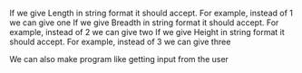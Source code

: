 If we give Length in string format it should accept. For example, instead of 1 we can give one 
If we give Breadth in string format it should accept. For example, instead of 2 we can give two 
If we give Height in string format it should accept. For example, instead of 3 we can give three

We can also make program like getting input from the user


